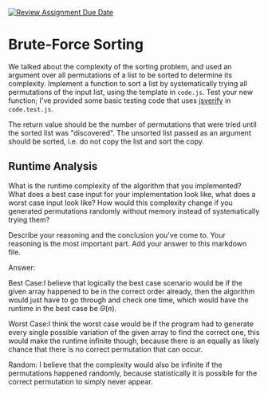 [![Review Assignment Due Date](https://classroom.github.com/assets/deadline-readme-button-24ddc0f5d75046c5622901739e7c5dd533143b0c8e959d652212380cedb1ea36.svg)](https://classroom.github.com/a/7eEMzrNd)
# Brute-Force Sorting

We talked about the complexity of the sorting problem, and used an argument over
all permutations of a list to be sorted to determine its complexity. Implement
a function to sort a list by systematically trying all permutations of the input
list, using the template in `code.js`. Test your new function; I've provided
some basic testing code that uses [jsverify](https://jsverify.github.io/) in
`code.test.js`.

The return value should be the number of permutations that were tried until the
sorted list was "discovered". The unsorted list passed as an argument should be
sorted, i.e. do not copy the list and sort the copy.

## Runtime Analysis

What is the runtime complexity of the algorithm that you implemented? What does
a best case input for your implementation look like, what does a worst case
input look like? How would this complexity change if you generated permutations
randomly without memory instead of systematically trying them?

Describe your reasoning and the conclusion you've come to. Your reasoning is the
most important part. Add your answer to this markdown file.

Answer:

Best Case:I believe that logically the best case scenario would be if the given array happened to be in the correct order already, then the algorithm would just have to go through and check one time, which would have the runtime in the best case be $\Theta(n)$.

Worst Case:I think the worst case would be if the program had to generate every single possible variation of the given array to find the correct one, this would make the runtime infinite though, because there is an equally as likely chance that there is no correct permutation that can occur.

Random: I believe that the complexity would also be infinite if the permutations happened randomly, because statistically it is possible for the correct permutation to simply never appear.
